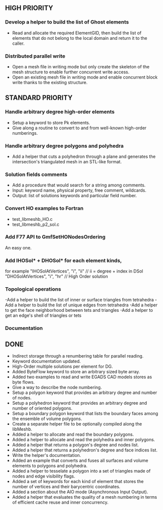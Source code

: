 ## HIGH PRIORITY

### Develop a helper to build the list of Ghost elements
- Read and allocate the required ElementGID, then build the list of elements that do not belong to the local domain and return it to the caller.

### Distributed parallel write
- Open a mesh file in writing mode but only create the skeleton of the mesh structure to enable further concurrent write access.
- Open an existing mesh file in writing mode and enable concurrent block write thanks to the existing structure.

## STANDARD PRIORITY

### Handle arbitrary degree high-order elements
- Setup a keyword to store Pk elements.
- Give along a routine to convert to and from well-known high-order numberings.

### Handle arbitrary degree polygons and polyhedra
- Add a helper that cuts a polyhedron through a plane and generates the intersection's triangulated mesh in an STL-like format.

### Solution fields comments
- Add a procedure that would search for a string among comments.
- Input:  keyword name, physical property, free comment, wildcards.
- Output: list of solutions keywords and particular field number.

### Convert HO examples to Fortran
- test_libmeshb_HO.c
- test_libmeshb_p2_sol.c

### Add F77 API to GmfSetHONodesOrdering
An easy one.

### Add IHOSol* + DHOSol* for each element kinds,
for example
"IHOSolAtVertices",                           "i", "ii" // ii = degree + index in DSol
"DHOSolAtVertices",                           "i", "hr" // High Order solution

### Topological operations
-Add a helper to build the list of inner or surface triangles from tetrahedra
-Add a helper to build the list of unique edges from tetrahedra
-Add a helper to get the face neighborhood between tets and triangles
-Add a helper to get an edge's shell of triangles or tets

### Documentation

## DONE

- Indirect storage through a renumbering table for parallel reading.
- Keyword documentation updated.
- High-Order multiple solutions per element for DG.
- Added ByteFlow keyword to store an arbitrary sized byte array.
- Added two examples to read and write EGADS CAD models stores as byte flows.
- Give a way to describe the node numbering.
- Setup a polygon keyword that provides an arbitrary degree and number of nodes.
- Setup a polyhedron keyword that provides an arbitrary degree and number of oriented polygons.
- Setup a boundary polygon keyword that lists the boundary faces among the ensemble of volume polygons.
- Create a separate helper file to be optionally compiled along the libMeshb.
- Added a helper to allocate and read the boundary polygons.
- Added a helper to allocate and read the polyhedra and inner polygons.
- Added a helper that returns a polygon's degree and nodes list.
- Added a helper that returns a polyhedron's degree and face indices list.
- Write the helper's documentation.
- Added an example that converts and fuses all surfaces and volume elements to polygons and polyhedra.
- Added a helper to tesselate a polygon into a set of triangles made of nodes and edge visibility flags.
- Added a set of keywords for each kind of element that stores the number of vertices and their barycentric coordinates.
- Added a section about the AIO mode (Asynchronous Input Output).
- Added a helper that evaluates the quality of a mesh numbering in terms of efficient cache reuse and inner concurrency.
